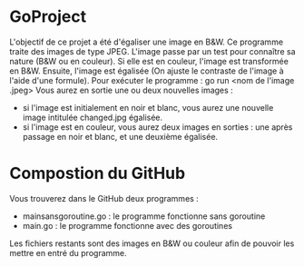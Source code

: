 # GoProject
L'objectif de ce projet a été d'égaliser une image en B&W.
Ce programme traite des images de type JPEG.
L'image passe par un test pour connaître sa nature (B&W ou en couleur). Si elle est en couleur, l'image est transformée en B&W. Ensuite, l'image est égalisée (On ajuste le contraste de l'image à l'aide d'une formule). 
Pour exécuter le programme :
go run <nom du fichier.go> <nom de l'image .jpeg>
Vous aurez en sortie une ou deux nouvelles images :
- si l'image est initialement en noir et blanc, vous aurez une nouvelle image intitulée changed.jpg égalisée.
- si l'image est en couleur, vous aurez deux images en sorties : une après passage en noir et blanc, et une deuxième égalisée.
  
# Compostion du GitHub

Vous trouverez dans le GitHub deux programmes :

- mainsansgoroutine.go : le programme fonctionne sans goroutine
- main.go : le programme fonctionne avec des goroutines

Les fichiers restants sont des images en B&W ou couleur afin de pouvoir les mettre en entré du programme.
